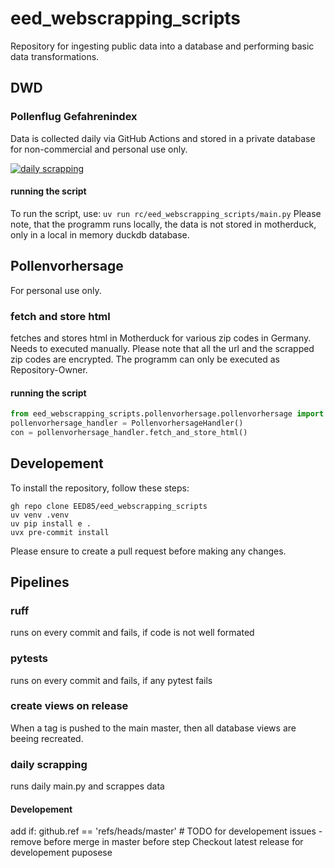 # eed_webscrapping_scripts
Repository for ingesting public data into a database and performing basic data transformations.

## DWD

### Pollenflug Gefahrenindex
Data is collected daily via GitHub Actions and stored in a private database for non-commercial and personal use only.

[![daily scrapping](https://github.com/EED85/eed_webscrapping_scripts/actions/workflows/main.yml/badge.svg)](https://github.com/EED85/eed_webscrapping_scripts/actions/workflows/main.yml)

#### running the script
To run the script, use:
`uv run rc/eed_webscrapping_scripts/main.py`
Please note, that the programm runs locally, the data is not stored in motherduck, only in a local in memory duckdb database.

## Pollenvorhersage
For personal use only.

### fetch and store html

fetches and stores html in Motherduck for various zip codes in Germany. Needs to executed manually.
Please note that all the url and the scrapped zip codes are encrypted. The programm can only be executed as Repository-Owner.

#### running the script

```python
from eed_webscrapping_scripts.pollenvorhersage.pollenvorhersage import PollenvorhersageHandler
pollenvorhersage_handler = PollenvorhersageHandler()
con = pollenvorhersage_handler.fetch_and_store_html()
```

## Developement
To install the repository, follow these steps:
```shell
gh repo clone EED85/eed_webscrapping_scripts
uv venv .venv
uv pip install e .
uvx pre-commit install
```

Please ensure to create a pull request before making any changes.

## Pipelines

### ruff
runs on every commit and fails, if code is not well formated

### pytests
runs on every commit and fails, if any pytest fails

### create views on release
When a tag is pushed to the main master, then all database views are beeing recreated.

### daily scrapping
runs daily main.py and scrappes data

#### Developement
add if: github.ref == 'refs/heads/master' # TODO for developement issues - remove before merge in master
before step Checkout latest release for developement puposese
